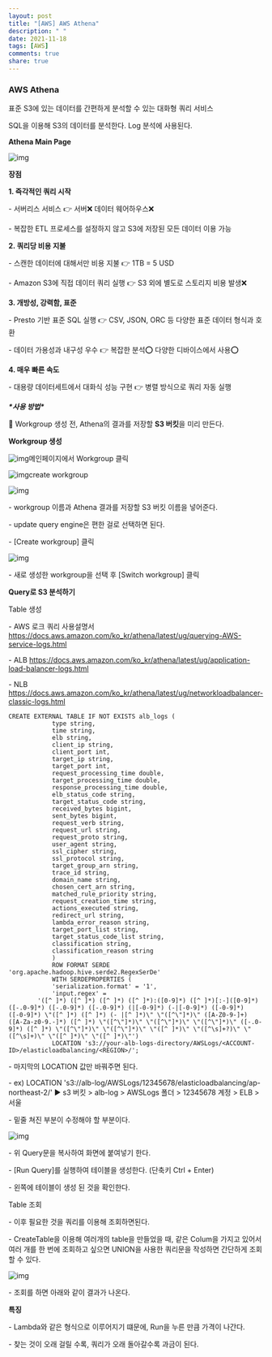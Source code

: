 ```yaml
---
layout: post
title: "[AWS] AWS Athena"
description: " "
date: 2021-11-18
tags: [AWS]
comments: true
share: true
---
```



### **AWS Athena**

표준 S3에 있는 데이터를 간편하게 분석할 수 있는 대화형 쿼리 서비스

SQL을 이용해 S3의 데이터를 분석한다. Log 분석에 사용된다.

 

**Athena Main Page**



![img](https://blog.kakaocdn.net/dn/kLhsZ/btq7yaWqPZD/AbgsWYNMMWXuCWo5kUzUuK/img.png)



 

**장점**

**1. 즉각적인 쿼리 시작**

\- 서버리스 서비스 👉 서버❌ 데이터 웨어하우스❌

\- 복잡한 ETL 프로세스를 설정하지 않고 S3에 저장된 모든 데이터 이용 가능

**2. 쿼리당 비용 지불**

\- 스캔한 데이터에 대해서만 비용 지불 👉 1TB = 5 USD

\- Amazon S3에 직접 데이터 쿼리 실행 👉 S3 외에 별도로 스토리지 비용 발생❌

**3. 개방성, 강력함, 표준**

\- Presto 기반 표준 SQL 실행 👉 CSV, JSON, ORC 등 다양한 표준 데이터 형식과 호환

\- 데이터 가용성과 내구성 우수 👉 복잡한 분석⭕ 다양한 디바이스에서 사용⭕

**4. 매우 빠른 속도**

\- 대용량 데이터세트에서 대화식 성능 구현 👉 병렬 방식으로 쿼리 자동 실행

 

 

***\*사용 방법\****

📌 Workgroup 생성 전, Athena의 결과를 저장할 **S3 버킷**을 미리 만든다.

**Workgroup 생성**



![img](https://blog.kakaocdn.net/dn/BAUbz/btq7zvsbCQh/t4oZHTVeL8waMnfjhkKLOk/img.png)메인페이지에서 Workgroup 클릭

![img](https://blog.kakaocdn.net/dn/z9jKm/btq7y33JPNf/iIm6v5t1rJCyHbmRPaYxyk/img.png)create workgroup

![img](https://blog.kakaocdn.net/dn/tHkVy/btq7zu045B8/B28fo1Vp3IMLjia1nsWfQK/img.png)



\- workgroup 이름과 Athena 결과를 저장할 S3 버킷 이름을 넣어준다.

\- update query engine은 편한 걸로 선택하면 된다.

\- [Create workgroup] 클릭



![img](https://blog.kakaocdn.net/dn/bLBWtf/btq7BEaX4TZ/NZhGMvak9aDTv3ZdVGY3wk/img.png)



\- 새로 생성한 workgroup을 선택 후 [Switch workgroup] 클릭

 

 

**Query로 S3 분석하기**

Table 생성

\- AWS 로크 쿼리 사용설명서 https://docs.aws.amazon.com/ko_kr/athena/latest/ug/querying-AWS-service-logs.html

\- ALB https://docs.aws.amazon.com/ko_kr/athena/latest/ug/application-load-balancer-logs.html



\- NLB https://docs.aws.amazon.com/ko_kr/athena/latest/ug/networkloadbalancer-classic-logs.html

```
CREATE EXTERNAL TABLE IF NOT EXISTS alb_logs (
            type string,
            time string,
            elb string,
            client_ip string,
            client_port int,
            target_ip string,
            target_port int,
            request_processing_time double,
            target_processing_time double,
            response_processing_time double,
            elb_status_code string,
            target_status_code string,
            received_bytes bigint,
            sent_bytes bigint,
            request_verb string,
            request_url string,
            request_proto string,
            user_agent string,
            ssl_cipher string,
            ssl_protocol string,
            target_group_arn string,
            trace_id string,
            domain_name string,
            chosen_cert_arn string,
            matched_rule_priority string,
            request_creation_time string,
            actions_executed string,
            redirect_url string,
            lambda_error_reason string,
            target_port_list string,
            target_status_code_list string,
            classification string,
            classification_reason string
            )
            ROW FORMAT SERDE 'org.apache.hadoop.hive.serde2.RegexSerDe'
            WITH SERDEPROPERTIES (
            'serialization.format' = '1',
            'input.regex' = 
        '([^ ]*) ([^ ]*) ([^ ]*) ([^ ]*):([0-9]*) ([^ ]*)[:-]([0-9]*) ([-.0-9]*) ([-.0-9]*) ([-.0-9]*) (|[-0-9]*) (-|[-0-9]*) ([-0-9]*) ([-0-9]*) \"([^ ]*) ([^ ]*) (- |[^ ]*)\" \"([^\"]*)\" ([A-Z0-9-]+) ([A-Za-z0-9.-]*) ([^ ]*) \"([^\"]*)\" \"([^\"]*)\" \"([^\"]*)\" ([-.0-9]*) ([^ ]*) \"([^\"]*)\" \"([^\"]*)\" \"([^ ]*)\" \"([^\s]+?)\" \"([^\s]+)\" \"([^ ]*)\" \"([^ ]*)\"')
            LOCATION 's3://your-alb-logs-directory/AWSLogs/<ACCOUNT-ID>/elasticloadbalancing/<REGION>/';
```

\- 마지막의 LOCATION 값만 바꿔주면 된다.

\- ex) LOCATION 's3://alb-log/AWSLogs/12345678/elasticloadbalancing/ap-northeast-2/'
▶ s3 버킷 > alb-log > AWSLogs 폴더 > 12345678 계정 > ELB > 서울

\- 밑줄 쳐진 부분이 수정해야 할 부분이다.



![img](https://blog.kakaocdn.net/dn/cfDQJz/btq7yXvyH4b/fS3T24DEAF2UMpwGMnJML0/img.png)



\- 위 Query문을 복사하여 화면에 붙여넣기 한다.

\- [Run Query]를 실행하여 테이블을 생성한다. (단축키 Ctrl + Enter)

\- 왼쪽에 테이블이 생성 된 것을 확인한다.

 

Table 조회

\- 이후 필요한 것을 쿼리를 이용해 조회하면된다.

\- CreateTable을 이용해 여러개의 table을 만들었을 때, 같은 Colum을 가지고 있어서 여러 개를 한 번에 조회하고 싶으면 UNION을 사용한 쿼리문을 작성하면 간단하게 조회할 수 있다.



![img](https://blog.kakaocdn.net/dn/bHigJX/btq7x3Q9BP3/CNCfFrYbh6bypSoAV8HZM0/img.png)



\- 조회를 하면 아래와 같이 결과가 나온다.

 

 

**특징**

\- Lambda와 같은 형식으로 이루어지기 떄문에, Run을 누른 만큼 가격이 나간다.

\- 찾는 것이 오래 걸릴 수록, 쿼리가 오래 돌아갈수록 과금이 된다.

